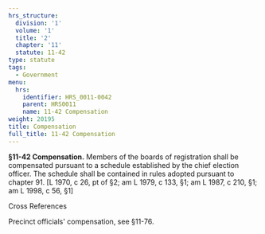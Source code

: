 ```yaml
---
hrs_structure:
  division: '1'
  volume: '1'
  title: '2'
  chapter: '11'
  statute: 11-42
type: statute
tags:
  - Government
menu:
  hrs:
    identifier: HRS_0011-0042
    parent: HRS0011
    name: 11-42 Compensation
weight: 20195
title: Compensation
full_title: 11-42 Compensation
---
```

**§11-42 Compensation.** Members of the boards of registration shall be compensated pursuant to a schedule established by the chief election officer. The schedule shall be contained in rules adopted pursuant to chapter 91\. [L 1970, c 26, pt of §2; am L 1979, c 133, §1; am L 1987, c 210, §1; am L 1998, c 56, §1]

Cross References

Precinct officials' compensation, see §11-76.